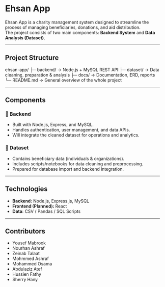 #  Ehsan App

Ehsan App is a charity management system designed to streamline the process of managing beneficiaries, donations, and aid distribution.  
The project consists of two main components: **Backend System** and **Data Analysis (Dataset)**.

---

##   Project Structure
ehsan-app/
├─ backend/ → Node.js + MySQL REST API
├─ dataset/ → Data cleaning, preparation & analysis
├─ docs/ → Documentation, ERD, reports
└─ README.md → General overview of the whole project


---

##  Components

### 🔹 Backend
- Built with Node.js, Express, and MySQL.
- Handles authentication, user management, and data APIs.
- Will integrate the cleaned dataset for operations and analytics.

### 🔹 Dataset
- Contains beneficiary data (individuals & organizations).
- Includes scripts/notebooks for data cleaning and preprocessing.
- Prepared for database import and backend integration.

---

## Technologies
- **Backend:** Node.js, Express.js, MySQL  
- **Frontend (Planned):** React
- **Data:** CSV / Pandas / SQL Scripts  

---

## Contributors
- Yousef  Mabrook
- Nourhan  Ashraf
- Zeinab  Talaat
- Mohmmed Ashraf
- Mohammed Osama
- Abdulaziz Atef
- Hussien Fathy
- Sherry Hany
